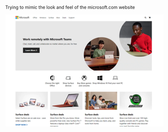 Trying to mimic the look and feel of the microsoft.com website

![Microsoft Clone website](screenshot.png?raw=true)
